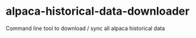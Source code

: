 # alpaca-historical-data-downloader
Command line tool to download / sync all alpaca historical data
